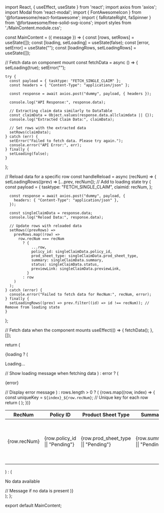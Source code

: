 import React, { useEffect, useState } from 'react';
import axios from 'axios';
import Modal from 'react-modal';
import { FontAwesomeIcon } from '@fortawesome/react-fontawesome';
import { faRotateRight, faSpinner } from '@fortawesome/free-solid-svg-icons';
import styles from './MainContent.module.css';

const MainContent = ({ message }) => {
  const [rows, setRows] = useState([]);
  const [loading, setLoading] = useState(false);
  const [error, setError] = useState("");
  const [loadingRows, setLoadingRows] = useState([]);

  // Fetch data on component mount
  const fetchData = async () => {
    setLoading(true);
    setError("");

    try {
      const payload = { tasktype: "FETCH_SINGLE_CLAIM" };
      const headers = { "Content-Type": "application/json" };

      const response = await axios.post("dummy", payload, { headers });

      console.log("API Response:", response.data);

      // Extracting claim data similarly to DataTable
      const claimData = Object.values(response.data.allclaimdata || {});
      console.log("Extracted Claim Data:", claimData);

      // Set rows with the extracted data
      setRows(claimData);
    } catch (err) {
      setError("Failed to fetch data. Please try again.");
      console.error("API Error:", err);
    } finally {
      setLoading(false);
    }
  };

  // Reload data for a specific row
  const handleReload = async (recNum) => {
    setLoadingRows((prev) => [...prev, recNum]); // Add to loading state
    try {
      const payload = {
        tasktype: "FETCH_SINGLE_CLAIM",
        claimid: recNum,
      };

      const response = await axios.post("dummy", payload, {
        headers: { "Content-Type": "application/json" },
      });

      const singleClaimData = response.data;
      console.log("Reload Data:", response.data);

      // Update rows with reloaded data
      setRows((prevRows) =>
        prevRows.map((row) =>
          row.recNum === recNum
            ? {
                ...row,
                policy_id: singleClaimData.policy_id,
                prod_sheet_type: singleClaimData.prod_sheet_type,
                summary: singleClaimData.summary,
                status: singleClaimData.status,
                previewLink: singleClaimData.previewLink,
              }
            : row
        )
      );
    } catch (error) {
      console.error("Failed to fetch data for RecNum:", recNum, error);
    } finally {
      setLoadingRows((prev) => prev.filter((id) => id !== recNum)); // Remove from loading state
    }
  };

  // Fetch data when the component mounts
  useEffect(() => {
    fetchData();
  }, []);

  return (
    <div className={styles.mainContent}>
      {loading ? (
        <p>Loading...</p> // Show loading message when fetching data
      ) : error ? (
        <p>{error}</p> // Display error message
      ) : rows.length > 0 ? (
        <table className={styles.table}>
          <thead>
            <tr>
              <th>RecNum</th>
              <th>Policy ID</th>
              <th>Product Sheet Type</th>
              <th>Summary</th>
              <th>Preview Link</th>
              <th>Status</th>
              <th>Actions</th>
            </tr>
          </thead>
          <tbody>
            {rows.map((row, index) => {
              const uniqueKey = `${index}_${row.recNum}`; // Unique key for each row
              return (
                <tr key={uniqueKey}>
                  <td>{row.recNum}</td>
                  <td>{row.policy_id || "Pending"}</td>
                  <td>{row.prod_sheet_type || "Pending"}</td>
                  <td>{row.summary || "Pending"}</td>
                  <td>
                    {row.previewLink ? (
                      <button onClick={() => openModal(row.previewLink)}>
                        Preview
                      </button>
                    ) : (
                      "Pending"
                    )}
                  </td>
                  <td>
                    <button
                      onClick={() => handleReload(row.recNum)}
                      disabled={loadingRows.includes(row.recNum)}
                    >
                      {loadingRows.includes(row.recNum) ? (
                        <FontAwesomeIcon icon={faSpinner} spin />
                      ) : (
                        <FontAwesomeIcon icon={faRotateRight} />
                      )}
                    </button>
                  </td>
                </tr>
              );
            })}
          </tbody>
        </table>
      ) : (
        <p>No data available</p> // Message if no data is present
      )}
    </div>
  );
};

export default MainContent;
